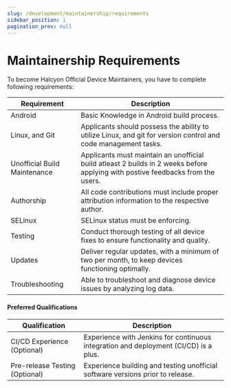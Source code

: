 ```yaml
---
slug: /development/maintainership/requirements
sidebar_position: 1
pagination_prev: null
---
```


# Maintainership Requirements
To become Halcyon Official Device Maintainers, you have to complete following requirements:

| **Requirement** | **Description** |
|---|---|
| Android | Basic Knowledge in Android build process. |
| Linux, and Git | Applicants should possess the ability to utilize Linux, and git for version control and code management tasks. |
| Unofficial Build Maintenance | Applicants must maintain an unofficial build atleast 2 builds in 2 weeks before applying with postive feedbacks from the users. |
| Authorship | All code contributions must include proper attribution information to the respective author. |
| SELinux | SELinux status must be enforcing. |
| Testing | Conduct thorough testing of all device fixes to ensure functionality and quality. |
| Updates | Deliver regular updates, with a minimum of two per month, to keep devices functioning optimally. |
| Troubleshooting | Able to troubleshoot and diagnose device issues by analyzing log data. |


#### Preferred Qualifications

| Qualification | Description |
|---|---|
| CI/CD Experience (Optional) | Experience with Jenkins for continuous integration and deployment (CI/CD) is a plus. |
| Pre-release Testing (Optional) | Experience building and testing unofficial software versions prior to release. |